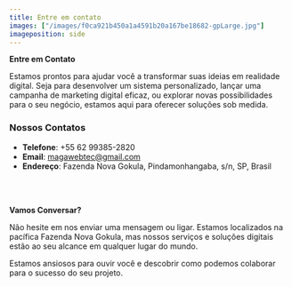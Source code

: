```yaml
---
title: Entre em contato
images: ["/images/f0ca921b450a1a4591b20a167be18682-gpLarge.jpg"]
imageposition: side
---
```

**Entre em Contato**

Estamos prontos para ajudar você a transformar suas ideias em realidade digital. Seja para desenvolver um sistema personalizado, lançar uma campanha de marketing digital eficaz, ou explorar novas possibilidades para o seu negócio, estamos aqui para oferecer soluções sob medida.

### **Nossos Contatos**

- **Telefone**: +55 62 99385-2820  
- **Email**: [magawebtec@gmail.com](mailto:magawebtec@gmail.com)  
- **Endereço**: Fazenda Nova Gokula, Pindamonhangaba, s/n, SP, Brasil   
<br/>
<br/>

**Vamos Conversar?**
  
Não hesite em nos enviar uma mensagem ou ligar. Estamos localizados na pacífica Fazenda Nova Gokula, mas nossos serviços e soluções digitais estão ao seu alcance em qualquer lugar do mundo.

Estamos ansiosos para ouvir você e descobrir como podemos colaborar para o sucesso do seu projeto.